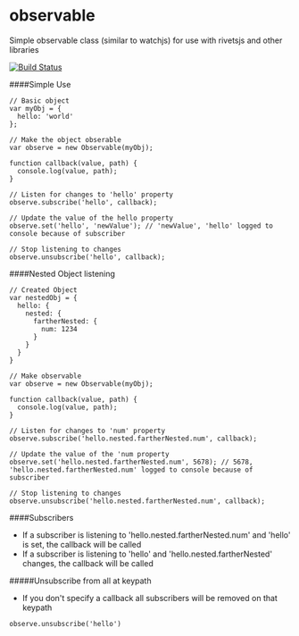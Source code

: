 observable
==========

Simple observable class (similar to watchjs) for use with rivetsjs and other libraries

[![Build Status](https://travis-ci.org/taylorhakes/observable.png)](https://travis-ci.org/taylorhakes/observable)


####Simple Use

```
// Basic object
var myObj = {
  hello: 'world'
};

// Make the object obserable
var observe = new Observable(myObj);

function callback(value, path) {
  console.log(value, path);
}

// Listen for changes to 'hello' property
observe.subscribe('hello', callback);

// Update the value of the hello property
observe.set('hello', 'newValue'); // 'newValue', 'hello' logged to console because of subscriber

// Stop listening to changes
observe.unsubscribe('hello', callback);
```

####Nested Object listening

```
// Created Object
var nestedObj = {
  hello: {
    nested: {
      fartherNested: {
        num: 1234
      }
    }
  }
}

// Make observable
var observe = new Observable(myObj);

function callback(value, path) {
  console.log(value, path);
}

// Listen for changes to 'num' property
observe.subscribe('hello.nested.fartherNested.num', callback);

// Update the value of the 'num property
observe.set('hello.nested.fartherNested.num', 5678); // 5678, 'hello.nested.fartherNested.num' logged to console because of subscriber

// Stop listening to changes
observe.unsubscribe('hello.nested.fartherNested.num', callback);
```

####Subscribers
- If a subscriber is listening to 'hello.nested.fartherNested.num' and 'hello' is set, the callback will be called
- If a subscriber is listening to 'hello' and 'hello.nested.fartherNested' changes, the callback will be called


#####Unsubscribe from all at keypath
- If you don't specify a callback all subscribers will be removed on that keypath
```
observe.unsubscribe('hello')
```


